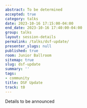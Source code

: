 ```yaml
---
abstract: To be determined
accepted: true
category: talks
date: 2023-10-16 17:15:00-04:00
end_date: 2023-10-16 17:40:00-04:00
group: talks
layout: session-details
permalink: /talks/dsf-update/
presenter_slugs: null
published: true
room: Junior Ballroom
sitemap: true
slug: dsf-update
summary: ''
tags:
- community
title: DSF Update
track: t0
---
```


Details to be announced
